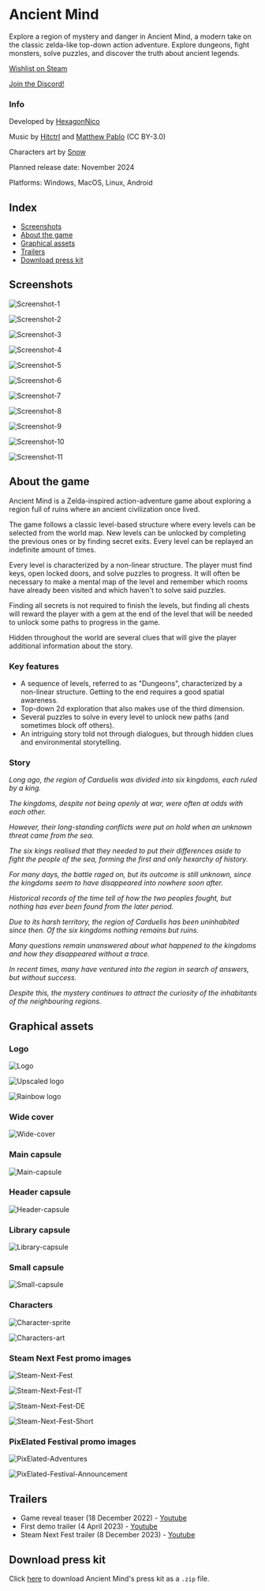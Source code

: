 # Ancient Mind

Explore a region of mystery and danger in Ancient Mind, a modern take on the classic zelda-like top-down action adventure. Explore dungeons, fight monsters, solve puzzles, and discover the truth about ancient legends.

[Wishlist on Steam](https://store.steampowered.com/app/2376750/Ancient_Mind/)

[Join the Discord!](https://discord.com/invite/7KZxGvD6cU)

### Info

Developed by [HexagonNico](https://hexagonnico.github.io)

Music by [Hitctrl](https://opengameart.org/users/hitctrl) and [Matthew Pablo](https://opengameart.org/users/matthew-pablo) (CC BY-3.0)

Characters art by [Snow](https://twitter.com/snowdowo)

Planned release date: November 2024

Platforms: Windows, MacOS, Linux, Android

## Index

* [Screenshots](#screenshots)
* [About the game](#about-the-game)
* [Graphical assets](#graphical-assets)
* [Trailers](#trailers)
* [Download press kit](#download-press-kit)

## Screenshots

![Screenshot-1](../images/screenshot-1.png)

![Screenshot-2](../images/screenshot-2.png)

![Screenshot-3](../images/screenshot-3.png)

![Screenshot-4](../images/screenshot-4.png)

![Screenshot-5](../images/screenshot-5.png)

![Screenshot-6](../images/screenshot-6.png)

![Screenshot-7](../images/screenshot-7.png)

![Screenshot-8](../images/screenshot-8.png)

![Screenshot-9](../images/screenshot-9.png)

![Screenshot-10](../images/screenshot-10.png)

![Screenshot-11](../images/screenshot-11.png)

## About the game

Ancient Mind is a Zelda-inspired action-adventure game about exploring a region full of ruins where an ancient civilization once lived.

The game follows a classic level-based structure where every levels can be selected from the world map.
New levels can be unlocked by completing the previous ones or by finding secret exits.
Every level can be replayed an indefinite amount of times.

Every level is characterized by a non-linear structure.
The player must find keys, open locked doors, and solve puzzles to progress.
It will often be necessary to make a mental map of the level and remember which rooms have already been visited and which haven't to solve said puzzles.

Finding all secrets is not required to finish the levels, but finding all chests will reward the player with a gem at the end of the level that will be needed to unlock some paths to progress in the game.

Hidden throughout the world are several clues that will give the player additional information about the story.

### Key features

* A sequence of levels, referred to as "Dungeons", characterized by a non-linear structure. Getting to the end requires a good spatial awareness.
* Top-down 2d exploration that also makes use of the third dimension.
* Several puzzles to solve in every level to unlock new paths (and sometimes block off others).
* An intriguing story told not through dialogues, but through hidden clues and environmental storytelling.

### Story

*Long ago, the region of Carduelis was divided into six kingdoms, each ruled by a king.*

*The kingdoms, despite not being openly at war, were often at odds with each other.*

*However, their long-standing conflicts were put on hold when an unknown threat came from the sea.*

*The six kings realised that they needed to put their differences aside to fight the people of the sea, forming the first and only hexarchy of history.*

*For many days, the battle raged on, but its outcome is still unknown, since the kingdoms seem to have disappeared into nowhere soon after.*

*Historical records of the time tell of how the two peoples fought, but nothing has ever been found from the later period.*

*Due to its harsh territory, the region of Carduelis has been uninhabited since then. Of the six kingdoms nothing remains but ruins.*

*Many questions remain unanswered about what happened to the kingdoms and how they disappeared without a trace.*

*In recent times, many have ventured into the region in search of answers, but without success.*

*Despite this, the mystery continues to attract the curiosity of the inhabitants of the neighbouring regions.*

## Graphical assets

### Logo

![Logo](../images/logo.png)

![Upscaled logo](../images/logo-upscaled.png)

![Rainbow logo](../images/logo-rainbow-upscaled.png)

### Wide cover

![Wide-cover](../images/wide-cover.png)

### Main capsule

![Main-capsule](../images/main-capsule.png)

### Header capsule

![Header-capsule](../images/header-capsule.png)

### Library capsule

![Library-capsule](../images/library-capsule.png)

### Small capsule

![Small-capsule](../images/small-capsule.png)

### Characters

![Character-sprite](../images/character-sprite.png)

![Characters-art](../images/characters-art.png)

### Steam Next Fest promo images

![Steam-Next-Fest](../images/steam-next-fest-promo.png)

![Steam-Next-Fest-IT](../images/steam-next-fest-promo-ita.png)

![Steam-Next-Fest-DE](../images/steam-next-fest-promo-deu.png)

![Steam-Next-Fest-Short](../images/steam-next-fest-promo-short.png)

### PixElated Festival promo images

![PixElated-Adventures](../images/pixelated-adventures.png)

![PixElated-Festival-Announcement](../images/pixelated-festival-announcement.png)

## Trailers

* Game reveal teaser (18 December 2022) - [Youtube](https://www.youtube.com/watch?v=u82zEPHnpls)
* First demo trailer (4 April 2023) - [Youtube](https://www.youtube.com/watch?v=MSd1eGzXrYs)
* Steam Next Fest trailer (8 December 2023) - [Youtube](https://www.youtube.com/watch?v=luqlCHRiCNg)

## Download press kit

Click [here](https://github.com/AncientMindGame/.github/archive/refs/heads/main.zip) to download Ancient Mind's press kit as a `.zip` file.
